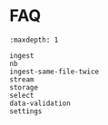 # FAQ

```{toctree}
:maxdepth: 1

ingest
nb
ingest-same-file-twice
stream
storage
select
data-validation
settings
```
